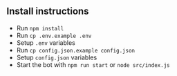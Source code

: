 ## Install instructions

- Run ```npm install```
- Run `cp .env.example .env`
- Setup `.env` variables
- Run `cp config.json.example config.json`
- Setup `config.json` variables
- Start the bot with `npm run start` or `node src/index.js`

